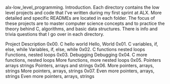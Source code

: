 alx-low_level_programming.
Introduction.
Each directory contains the low level projects and code that I've written during my first sprint at ALX. More detailed and specific READMEs are located in each folder. The focus of these projects are to master computer science concepts and to practice the theory behind C, algorithms, and basic data structures. There is info and trivia questions that I go over in each directory.

Project	Description
0x00. C hello world	Hello, World
0x01. C variables, if, else, while	Variables, if, else, while
0x02. C functions nested loops	Functions, nested loops
0x03. Debugging	Debugging
0x04. C more functions, nested loops	More functions, more nested loops
0x05. Pointers arrays strings	Pointers, arrays and strings
0x06. More pointers, arrays, strings	More pointers, arrays, strings
0x07. Even more pointers, arrays, strings	Even more pointers, arrays, strings
